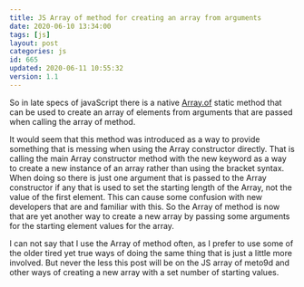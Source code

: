 ```yaml
---
title: JS Array of method for creating an array from arguments
date: 2020-06-10 13:34:00
tags: [js]
layout: post
categories: js
id: 665
updated: 2020-06-11 10:55:32
version: 1.1
---
```


So in late specs of javaScript there is a native [Array.of](https://developer.mozilla.org/en-US/docs/Web/JavaScript/Reference/Global_Objects/Array/of) static method that can be used to create an array of elements from arguments that are passed when calling the array of method. 

It would seem that this method was introduced as a way to provide something that is messing when using the Array constructor directly. That is calling the main Array constructor method with the new keyword as a way to create a new instance of an array rather than using the bracket syntax. When doing so there is just one argument that is passed to the Array constructor if any that is used to set the starting length of the Array, not the value of the first element. This can cause some confusion with new developers that are and familiar with this. So the Array of method is now that are yet another way to create a new array by passing some arguments for the starting element values for the array.

I can not say that I use the Array of method often, as I prefer to use some of the older tired yet true ways of doing the same thing that is just a little more involved. But never the less this post will be on the JS array of meto9d and other ways of creating a new array with a set number of starting values.

<!-- more -->
